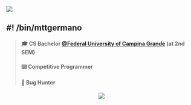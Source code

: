 <!-- Header -->
<img src="https://i.pinimg.com/originals/ef/08/d1/ef08d117f320d1e142f79c4413e0a2bf.gif"></img>


<!-- Body -->
## #! /bin/mttgermano
> #### 🎓 CS Bachelor [@Federal University of Campina Grande](https://portal.ufcg.edu.br/) (at 2nd SEM)
> #### ⌨️ Competitive Programmer															
> #### 🐛 Bug Hunter																

<a href="https://img.shields.io/badge/Arch_Linux-1793D1?style=for-the-badge&logo=arch-linux&logoColor=white"><igm src="https://archlinux.org/"></img></a>
<a href="https://img.shields.io/badge/Lua-2C2D72?style=for-the-badge&logo=lua&logoColor=white"><igm src="https://www.lua.org/docs.html"></img></a>
<a href="https://cplusplus.com/"><igm src="https://img.shields.io/badge/C%2B%2B-00599C?style=for-the-badge&logo=c%2B%2B&logoColor=white"></img></a>
<a href="https://docs.python.org/3/"><igm src="https://img.shields.io/badge/Python-3776AB?style=for-the-badge&logo=python&logoColor=white"></img></a>
<a href="https://docs.arduino.cc/"><igm src="https://img.shields.io/badge/Arduino-00979D?style=for-the-badge&logo=Arduino&logoColor=white"></img></a>
<a href="https://github.com/tmux/tmux/wiki"><igm src="https://img.shields.io/badge/tmux-1BB91F?style=for-the-badge&logo=tmux&logoColor=white"></img></a>
<a href="https://neovim.io/doc/"><igm src="https://img.shields.io/badge/NeoVim-%2357A143.svg?&style=for-the-badge&logo=neovim&logoColor=white"></img></a>
<a href="https://www.figma.com/"><igm src="https://img.shields.io/badge/Figma-F24E1E?style=for-the-badge&logo=figma&logoColor=white"></img></a>
<a href="https://www.gnu.org/software/bash/manual/bash.html"><igm src="https://img.shields.io/badge/Shell_Script-121011?style=for-the-badge&logo=gnu-bash&logoColor=white"></img></a>
<a href="https://doc.rust-lang.org/book/"><igm src="https://img.shields.io/badge/Rust-000000?style=for-the-badge&logo=rust&logoColor=white"></img></a>
<a href="https://codeforces.com/"><igm src="https://img.shields.io/badge/CodeForces-385597?style=for-the-badge&logo=codeforces&logoColor=white"></img></a>
<a href="https://atcoder.jp/"><igm src="https://img.shields.io/badge/AtCoder-white?style=for-the-badge&logo=Ferrari&logoColor=black"></img></a>
<a href="https://cses.fi/"><igm src="https://img.shields.io/badge/CSES-ff5555?style=for-the-badge&logo=c&logoColor=white"></img></a>


<!-- Footer -->
<p align="center">
	<a href=""><img src="https://img.shields.io/badge/ProtonMail-8B89CC?style=for-the-badge&logo=protonmail&logoColor=white"></img></a>
</p>


<!--
![]()
<img src="https://i.pinimg.com/originals/64/e2/41/64e241ec861140b34fcdde07c12a1279.gif"> </img>
![image](https://user-images.githubusercontent.com/109299725/230250351-eb5e4f98-5865-4ab4-81d4-3f12a4c73ee0.png)
-->
